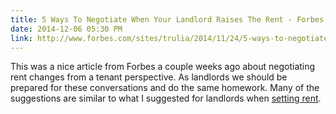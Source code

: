 ```yaml
---
title: 5 Ways To Negotiate When Your Landlord Raises The Rent - Forbes
date: 2014-12-06 05:30 PM
link: http://www.forbes.com/sites/trulia/2014/11/24/5-ways-to-negotiate-when-your-landlord-raises-the-rent/
---
```


This was a nice article from Forbes a couple weeks ago about negotiating rent changes from a tenant perspective. As landlords we should be prepared for these conversations and do the same homework. Many of the suggestions are similar to what I suggested for landlords when [setting rent](http://www.newlandlordhq.com/finances/rent).
